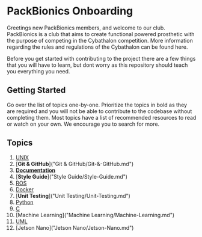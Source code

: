 # PackBionics Onboarding

Greetings new PackBionics members, and welcome to our club. PackBionics is a club that aims to create functional powered prosthetic with the purpose of competing in the Cybathalon competition. More information regarding the rules and regulations of the Cybathalon can be found here.

Before you get started with contributing to the project there are a few things that you will have to learn, but dont worry as this repository should teach you everything you need.

## Getting Started
Go over the list of topics one-by-one. Prioritize the topics in bold as they are required and you will not be able to contribute to the codebase without completing them. Most topics have a list of recommended resources to read or watch on your own. We encourage you to search for more.

## Topics
1. [UNIX](UNIX/UNIX.md)
2. [**Git & GitHub**]("Git & GitHub/Git-&-GitHub.md")
3. [**Documentation**]("Documentation/Documentation.md")
4. [**Style Guide**]("Style Guide/Style-Guide.md")
5. [ROS]("ROS/ROS.md")
6. [Docker]("Docker/Docker.md")
7. [**Unit Testing**]("Unit Testing/Unit-Testing.md")
8. [Python]("Python/Python.md")
9. [C]("C/C.md")
10. [Machine Learning]("Machine Learning/Machine-Learning.md")
11. [UML]("UML/UML.md")
12. [Jetson Nano]("Jetson Nano/Jetson-Nano.md")
